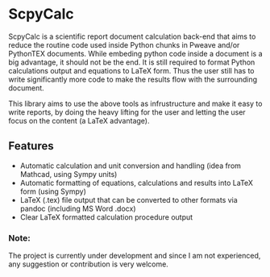 # ScpyCalc

ScpyCalc is a scientific report document calculation back-end that aims to reduce the routine code used inside Python chunks in Pweave and/or PythonTEX documents. While embeding python code inside a document is a big advantage, it should not be the end. It is still required to format Python calculations output and equations to LaTeX form. Thus the user still has to write significantly more code to make the results flow with the surrounding document.

This library aims to use the above tools as infrustructure and make it easy to write reports, by doing the heavy lifting for the user and letting the user focus on the content (a LaTeX advantage).

## Features
* Automatic calculation and unit conversion and handling (idea from Mathcad, using Sympy units)
* Automatic formatting of equations, calculations and results into LaTeX form (using Sympy)
* LaTeX (.tex) file output that can be converted to other formats via pandoc (including MS Word .docx)
* Clear LaTeX formatted calculation procedure output

### Note:
The project is currently under development and since I am not experienced, any suggestion or contribution is very welcome.
